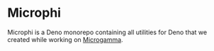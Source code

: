 # Microphi

Microphi is a Deno monorepo containing all utilities for Deno that we created while working on [Microgamma](https://www.microgamma.io).